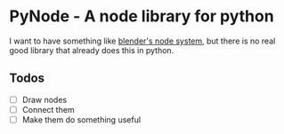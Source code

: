 # PyNode - A node library for python

I want to have something like [blender's node system](https://docs.blender.org/manual/en/latest/interface/controls/nodes/index.html), but there is no real good library that already does this in python.

## Todos
 - [ ] Draw nodes
 - [ ] Connect them
 - [ ] Make them do something useful
